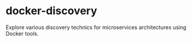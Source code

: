 # docker-discovery

Explore various discovery technics for microservices architectures using Docker tools.
